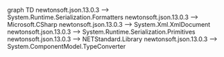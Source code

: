 graph TD
newtonsoft.json.13.0.3 --> System.Runtime.Serialization.Formatters
newtonsoft.json.13.0.3 --> Microsoft.CSharp
newtonsoft.json.13.0.3 --> System.Xml.XmlDocument
newtonsoft.json.13.0.3 --> System.Runtime.Serialization.Primitives
newtonsoft.json.13.0.3 --> NETStandard.Library
newtonsoft.json.13.0.3 --> System.ComponentModel.TypeConverter